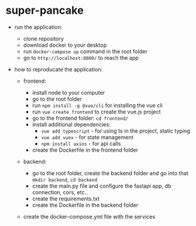 # super-pancake
- run the application:
    - clone repository
    - download docker to your desktop
    - run `docker-compose up` command in the root folder
    - go to `http://localhost:8080/` to reach the app

- how to reproducate the application:
    - frontend:
        - install node to your computer
        - go to the root folder
        - run `npm install -g @vue/cli` for installing the vue cli
        - run `vue create frontend` to create the vue.js project
        - go to the frontend folder: `cd frontend/`
        - install additional dependencies:
            - `vue add typescript` - for using ts in the project, static typing
            - `vue add vuex` - for state management
            - `npm install axios` - for api calls
        - create the Dockerfile in the frontend folder
    
    - backend:
        - go to the root folder, create the backend folder and go into that `mkdir backend`, `cd backend`
        - create the main.py file and configure the fastapi app, db connection, cors, etc..
        - create the requirements.txt
        - create the Dockerfile in the backend folder

    - create the docker-compose.yml file with the services